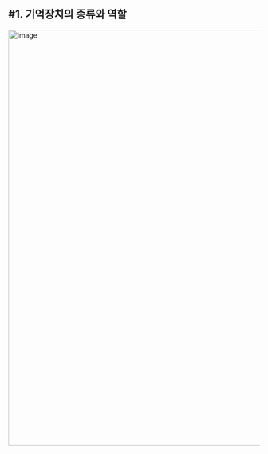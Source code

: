 ## #1. 기억장치의 종류와 역할  
<img width="834" alt="image" src="https://user-images.githubusercontent.com/78134917/167534569-c72c31d3-2f4c-4e3c-8f90-d5f753a9bba0.png">
